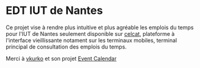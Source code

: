 # EDT IUT de Nantes
Ce projet vise à rendre plus intuitive et plus agréable les emplois du temps pour l'IUT de Nantes seulement disponible sur [celcat](https://celcat.fr), plateforme à l'interface vieillissante notament sur les terminaux mobiles, terminal principal de consultation des emplois du temps.


Merci à [vkurko](https://github.com/vkurko) et son projet [Event Calendar](https://github.com/vkurko/calendar)
